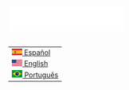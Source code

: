 <img src="images/svg/header_pt.svg"></img>

<table align="right">
 <tr><td><a href="README_es.md"><img src="images/es-flag.png" height="13"> Español</a></td></tr>
 <tr><td><a href="README_us.md"><img src="images/us-flag.png" height="13"> English</a></td></tr>
 <tr><td><a href="README.md"><img src="images/br-flag.png" height="15"> Português</a></td></tr>
</table>
